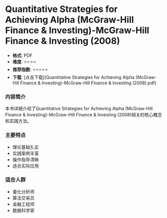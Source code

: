 # Quantitative Strategies for Achieving Alpha (McGraw-Hill Finance & Investing)-McGraw-Hill Finance & Investing (2008)

- **格式**: PDF
- **难度**: ⭐⭐⭐⭐
- **推荐指数**: ⭐⭐⭐⭐⭐
- **下载**: [点击下载](Quantitative Strategies for Achieving Alpha (McGraw-Hill Finance & Investing)-McGraw-Hill Finance & Investing (2008).pdf)

### 内容简介

本书详细介绍了Quantitative Strategies for Achieving Alpha (McGraw-Hill Finance & Investing)-McGraw-Hill Finance & Investing (2008)相关的核心概念和实践方法。

### 主要特点

- 理论基础扎实
- 实践案例丰富
- 操作指导清晰
- 适合实际应用

### 适合人群

- 量化分析师
- 算法交易员
- 金融工程师
- 数据科学家
